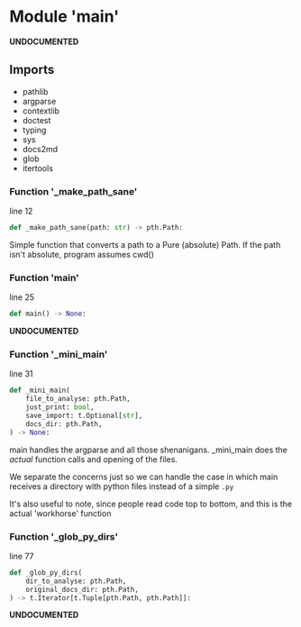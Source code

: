 # Module '__main__'
**UNDOCUMENTED**
## Imports
* pathlib
* argparse
* contextlib
* doctest
* typing
* sys
* docs2md
* glob
* itertools

### Function '_make_path_sane'
line 12

```python
def _make_path_sane(path: str) -> pth.Path:
```
Simple function that converts a path to a Pure (absolute) Path.
If the path isn't absolute, program assumes cwd()

### Function 'main'
line 25

```python
def main() -> None:
```
**UNDOCUMENTED**

### Function '_mini_main'
line 31

```python
def _mini_main(
    file_to_analyse: pth.Path,
    just_print: bool,
    save_import: t.Optional[str],
    docs_dir: pth.Path,
) -> None:
```
main handles the argparse and all those shenanigans.
_mini_main does the _actual_ function calls and opening of the
files.

We separate the concerns just so we can handle the case in which
main receives a directory with python files instead of a simple
`.py`

It's also useful to note, since people read code top to bottom,
and this is the actual 'workhorse' function

### Function '_glob_py_dirs'
line 77

```python
def _glob_py_dirs(
    dir_to_analyse: pth.Path,
    original_docs_dir: pth.Path,
) -> t.Iterator[t.Tuple[pth.Path, pth.Path]]:
```
**UNDOCUMENTED**
